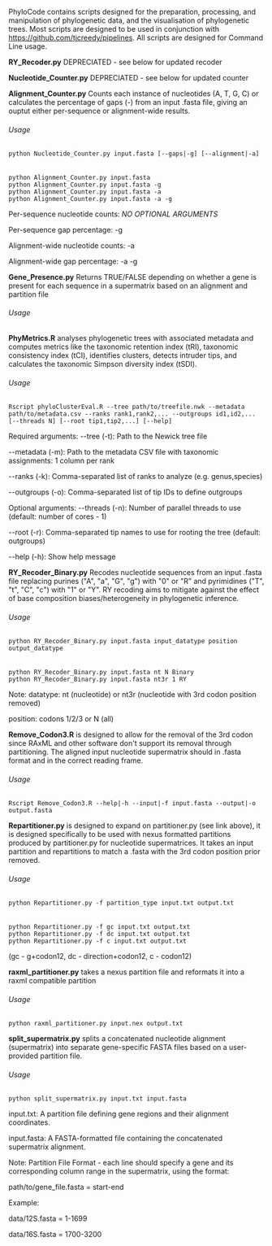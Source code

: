 PhyloCode contains scripts designed for the preparation, processing, and manipulation of phylogenetic data, and the visualisation of phylogenetic trees. 
Most scripts are designed to be used in conjunction with https://github.com/tjcreedy/pipelines. 
All scripts are designed for Command Line usage.


**RY_Recoder.py** DEPRECIATED - see below for updated recoder

**Nucleotide_Counter.py** DEPRECIATED - see below for updated counter



**Alignment_Counter.py** Counts each instance of nucleotides (A, T, G, C) or calculates the percentage of gaps (-) from an input .fasta file, giving an ouptut either per-sequence or alignment-wide results.
###### Usage
    python Nucleotide_Counter.py input.fasta [--gaps|-g] [--alignment|-a]
######
    python Alignment_Counter.py input.fasta
    python Alignment_Counter.py input.fasta -g
    python Alignment_Counter.py input.fasta -a
    python Alignment_Counter.py input.fasta -a -g
Per-sequence nucleotide counts:    *NO OPTIONAL ARGUMENTS*

Per-sequence gap percentage:      -g

Alignment-wide nucleotide counts: -a

Alignment-wide gap percentage:    -a -g


**Gene_Presence.py** Returns TRUE/FALSE depending on whether a gene is present for each sequence in a supermatrix based on an alignment and partition file
###### Usage



**PhyMetrics.R** analyses phylogenetic trees with associated metadata and computes metrics like the taxonomic retention index (tRI), taxonomic consistency index (tCI), identifies clusters, detects intruder tips, and calculates the taxonomic Simpson diversity index (tSDI).
###### Usage
    Rscript phyloClusterEval.R --tree path/to/treefile.nwk --metadata path/to/metadata.csv --ranks rank1,rank2,... --outgroups id1,id2,... [--threads N] [--root tip1,tip2,...] [--help]


Required arguments:
--tree (-t): Path to the Newick tree file

--metadata (-m): Path to the metadata CSV file with taxonomic assignments: 1 column per rank

--ranks (-k): Comma-separated list of ranks to analyze (e.g. genus,species)

--outgroups (-o): Comma-separated list of tip IDs to define outgroups

Optional arguments:
--threads (-n): Number of parallel threads to use (default: number of cores - 1)

--root (-r): Comma-separated tip names to use for rooting the tree (default: outgroups)

--help (-h): Show help message
    


**RY_Recoder_Binary.py** Recodes nucleotide sequences from an input .fasta file replacing purines ("A", "a", "G", "g") with "0" or "R" and pyrimidines ("T", "t", "C", "c") with "1" or "Y". RY recoding aims to mitigate against the effect of base composition biases/heterogeneity in phylogenetic inference. 
###### Usage
    python RY_Recoder_Binary.py input.fasta input_datatype position output_datatype
###### 
    python RY_Recoder_Binary.py input.fasta nt N Binary
    python RY_Recoder_Binary.py input.fasta nt3r 1 RY

Note:
datatype: nt (nucleotide) or nt3r (nucleotide with 3rd codon position removed)

position: codons 1/2/3 or N (all)



**Remove_Codon3.R** is designed to allow for the removal of the 3rd codon since RAxML and other software don't support its removal through partitioning. The aligned input nucleotide supermatrix should in .fasta format and in the correct reading frame.
###### Usage
    Rscript Remove_Codon3.R --help|-h --input|-f input.fasta --output|-o output.fasta



**Repartitioner.py** is designed to expand on partitioner.py (see link above), it is designed specifically to be used with nexus formatted partitions produced by partitioner.py for nucleotide supermatrices. It takes an input partition and repartitions to match a .fasta with the 3rd codon position prior removed.
###### Usage
    python Repartitioner.py -f partition_type input.txt output.txt
###### 
    python Repartitioner.py -f gc input.txt output.txt
    python Repartitioner.py -f dc input.txt output.txt
    python Repartitioner.py -f c input.txt output.txt
(gc - g+codon12, dc - direction+codon12, c - codon12)
 



**raxml_partitioner.py** takes a nexus partition file and reformats it into a raxml compatible partition
###### Usage
    python raxml_partitioner.py input.nex output.txt



**split_supermatrix.py** splits a concatenated nucleotide alignment (supermatrix) into separate gene-specific FASTA files based on a user-provided partition file.
###### Usage
    python split_supermatrix.py input.txt input.fasta

input.txt: A partition file defining gene regions and their alignment coordinates.

input.fasta: A FASTA-formatted file containing the concatenated supermatrix alignment.


Note: Partition File Format - each line should specify a gene and its corresponding column range in the supermatrix, using the format:

path/to/gene_file.fasta = start-end


Example:

data/12S.fasta = 1-1699

data/16S.fasta = 1700-3200

